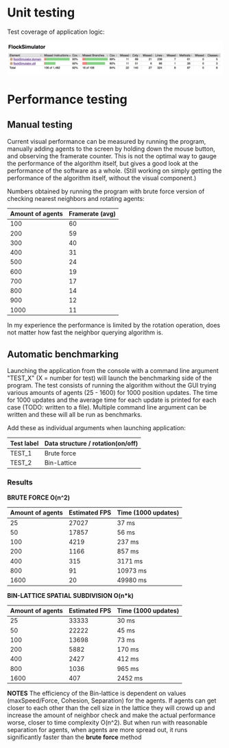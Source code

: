 # Unit testing

Test coverage of application logic:

![alt text](https://raw.githubusercontent.com/stadibo/FlockSimulator/master/documentation/20181005_test_coverage.png "Test coverage")

# Performance testing

## Manual testing

Current visual performance can be measured by running the program, manually adding agents to the screen by holding down the mouse button, and observing the framerate counter. This is not the optimal way to gauge the performance of the algorithm itself, but gives a good look at the performance of the software as a whole. (Still working on simply getting the performance of the algorithm itself, without the visual component.)

Numbers obtained by running the program with brute force version of checking nearest neighbors and rotating agents:

Amount of agents | Framerate (avg) |
---------------- | --------- |
100 | 60 |
200 | 59 |
300 | 40 |
400 | 31 |
500 | 24 |
600 | 19 |
700 | 17 |
800 | 14 |
900 | 12 |
1000 | 11 |

In my experience the performance is limited by the rotation operation, does not matter how fast the neighbor querying algorithm is.

## Automatic benchmarking

Launching the application from the console with a command line argument "TEST_X" (X = number for test) will launch the benchmarking side of the program. The test consists of running the algorithm without the GUI trying various amounts of agents (25 - 1600) for 1000 position updates. The time for 1000 updates and the average time for each update is printed for each case (TODO: written to a file). Multiple command line argument can be written and these will all be run as benchmarks.

Add these as individual arguments when launching application:

Test label | Data structure / rotation(on/off) |
---------------- | --------- |
TEST_1 | Brute force |
TEST_2 | Bin-Lattice |

### Results

**BRUTE FORCE O(n^2)**

Amount of agents | Estimated FPS | Time (1000 updates) |
---------------- | ------------- | ------------------- |
25 | 27027 | 37 ms |
50 | 17857 | 56 ms |
100 | 4219 | 237 ms |
200 | 1166 | 857 ms | 
400 | 315 | 3171 ms |
800 | 91 | 10973 ms |
1600 | 20 | 49980 ms |

**BIN-LATTICE SPATIAL SUBDIVISION O(n*k)**

Amount of agents | Estimated FPS | Time (1000 updates) |
---------------- | ------------- | ------------------- |
25 | 33333 | 30 ms |
50 | 22222 | 45 ms |
100 | 13698 | 73 ms |
200 | 5882 | 170 ms | 
400 | 2427 | 412 ms |
800 | 1036 | 965 ms |
1600 | 407 | 2452 ms |

**NOTES**
The efficiency of the Bin-lattice is dependent on values (maxSpeed/Force, Cohesion, Separation) for the agents. If agents can get closer to each other than the cell size in the lattice they will crowd up and increase the amount of neighbor check and make the actual performance worse, closer to time complexity O(n^2). But when run with reasonable separation for agents, when agents are more spread out, it runs significantly faster than the __brute force__ method

